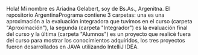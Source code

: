 Hola! Mi nombre es Ariadna Gelabert, soy de Bs.As., Argenitna. 
El repositorio ArgentinaPrograma contiene 3 carpetas: una es una aproximación a la evaluación integradora que tuvimos en el curso (carpeta "Aproximación"), la segunda (carpeta "Integrador") es la evaluación final del curso y la última (carpeta "Alumnos") es un proyecto que realicé fuera del curso para mostrar los conocimientos adquiridos, los tres proyectos fueron desarrollados en JAVA utilizando IntelliJ IDEA.
